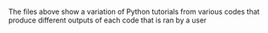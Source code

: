 The files above show a variation of Python tutorials
from various codes that produce different outputs of each code 
that is ran by a user 
